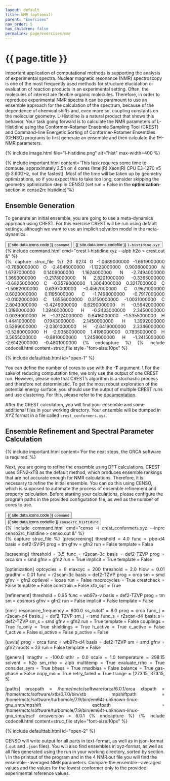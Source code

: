 ```yaml
---
layout: default
title: NMR (optional)
parent: "Exercises"
nav_order: 5
has_children: false
permalink: page/exercises/nmr
---
```


# {{ page.title }}

Important application of computational methods is supporting the analysis of experimental spectra. Nuclear magnetic resonance (NMR) spectroscopy is one of the most frequently used methods for structure elucidation or evaluation of reaction products in an experimental setting. Often, the molecules of interest are flexible organic molecules. Therefore, in order to reproduce experimental NMR spectra it can be paramount to use an ensemble approach for the calculation of the spectrum, because of the dependence of chemical shifts and, even more so, coupling constants on the molecular geometry. L-Histidine is a natural product that shows this behavior. Your task going forward is to
calculate the NMR parameters of L-Histidine using the Conformer-Rotamer Ensebmle Sampling Tool (CREST) and Command-line Energetic Sorting of Conformer-Rotamer Ensembles (CENSO) programs to first generate an ensemble and then calculate the 1H-NMR parameters.


{% include image.html file="l-histidine.png" alt="hist" max-width=400 %}

{% include important.html content='This task requires some time to compute, approximately 2.5h on 4 cores (Intel(R) Xeon(R) CPU E3-1270 v5 @ 3.60GHz, not the fastest). Most of the time will be taken up by geometry optimizations, so if you expect this to take too long, consider skipping the geometry optimization step in CENSO (set run = False in the **optimization**-section in censo2rc histidine)'%}

## Ensemble Generation

To generate an initial ensemble, you are going to use a meta-dynamics approach using CREST. For this exercise CREST will be run using default settings, although we want to use an implicit solvation model in the meta-dynamics

 <!-- Tab links -->
<div class="tab card">
  <button class="tablinks tab-id-1" onclick="openTabId(event, 'tab-1-1', 'tab-id-1')" id="open-1">{{ site.data.icons.code }} <code>command</code></button>
  <button class="tablinks tab-id-1" onclick="openTabId(event, 'tab-1-2', 'tab-id-1')">{{ site.data.icons.codefile }} <code>l-histidine.xyz</code></button>
</div>
<!-- Tab content -->
<div id="tab-1-1" class="tabcontent tab-id-1" style="text-align:justify">
{% include command.html cmd="crest l-histidine.xyz <span class='nt'>--alpb</span> h2o > crest.out &" %}
</div>
<div id="tab-1-2" class="tabcontent tab-id-1" style="text-align:justify">
{% capture struc_file %}
20
6274
O     -1.0689000000   -1.6919000000   -0.7660000000
O     -2.4946000000   -1.1223000000    0.9038000000
N      1.6797000000    0.1409000000    1.1624000000
N     -2.7494000000    1.3693000000   -0.2178000000
N      2.8201000000   -0.3365000000   -0.6825000000
C     -0.3579000000    1.3004000000    0.3217000000
C     -1.5062000000    0.6397000000   -0.4567000000
C      0.9671000000    0.6020000000    0.1195000000
C     -1.7498000000   -0.7917000000   -0.0102000000
C      1.6556000000    0.3150000000   -1.0031000000
C      2.8043000000   -0.4249000000    0.6290000000
H     -0.5942000000    1.3196000000    1.3946000000
H     -0.2433000000    2.3450000000    0.0039000000
H     -1.3124000000    0.6416000000   -1.5355000000
H      1.4441000000    0.1943000000    2.1450000000
H      1.3992000000    0.5299000000   -2.0301000000
H     -2.6419000000    2.3346000000   -0.5280000000
H     -2.9358000000    1.4198000000    0.7835000000
H      3.5655000000   -0.8810000000    1.2458000000
H     -1.2415000000   -2.6142000000   -0.4801000000
{% endcapture %}
{% include codecell.html content=struc_file style="font-size:10px" %}
</div>

{% include defaulttab.html id="open-1" %}

You can define the number of cores to use with the **-T** argument. \\
For the sake of reducing computation time, we only use the output of one CREST run. However, please note that CREST’s algorithm is a stochastic process and therefore not deterministic. To get the most robust exploration of the potential energy surface, you should use the output of multiple CREST runs and use clustering. For this, please refer to the [documentation](https://crest-lab.github.io/crest-docs/).

After the CREST calculation, you will find your ensemble and some additional files in your working directory. Your ensemble will be dumped in XYZ format in a file called `crest_conformers.xyz`.

##  Ensemble Refinement and Spectral Parameter Calculation
{% include important.html content='For the next steps, the ORCA software is required.'%}

Next, you are going to refine the ensemble using DFT calculations.
CREST uses GFN2-xTB as the default method, which produces ensemble rankings that are not accurate enough for NMR calculations.
Therefore, it is necessary to refine the initial ensemble.
You can do this using CENSO, which is supposed to automate the process of ensemble refinement and property calculation.
Before starting your calculations, please configure the program paths in the provided configuration file, as well as the number of cores to use.

 <!-- Tab links -->
<div class="tab card">
  <button class="tablinks tab-id-2" onclick="openTabId(event, 'tab-2-1', 'tab-id-2')" id="open-2">{{ site.data.icons.code }} <code>command</code></button>
  <button class="tablinks tab-id-2" onclick="openTabId(event, 'tab-2-2', 'tab-id-2')">{{ site.data.icons.codefile }} <code>conso2rc_histidine</code></button>
</div>
<!-- Tab content -->
<div id="tab-2-1" class="tabcontent tab-id-2" style="text-align:justify">
{% include command.html cmd="censo  <span class='nt'>-i</span> crest_conformers.xyz <span class='nt'>--inprc</span> censo2rc_histidine > censo.out &" %}
    </div>
<div id="tab-2-2" class="tabcontent tab-id-2" style="text-align:justify">
{% capture struc_file %}
[prescreening]
threshold = 4.0
func = pbe-d4
basis = def2-SV(P)
prog = tm
gfnv = gfn2
run = False
template = False

[screening]
threshold = 3.5
func = r2scan-3c
basis = def2-TZVP
prog = orca
sm = smd
gfnv = gfn2
run = True
implicit = True
template = False

[optimization]
optcycles = 8
maxcyc = 200
threshold = 2.0
hlow = 0.01
gradthr = 0.01
func = r2scan-3c
basis = def2-TZVP
prog = orca
sm = smd
gfnv = gfn2
optlevel = loose
run = False
macrocycles = True
crestcheck = False
template = False
constrain = False
xtb_opt = True

[refinement]
threshold = 0.95
func = wb97x-v
basis = def2-TZVP
prog = tm
sm = cosmors
gfnv = gfn2
run = False
implicit = False
template = False

[nmr]
resonance_frequency = 600.0
ss_cutoff = 8.0
prog = orca
func_j = r2scan-d4
basis_j = def2-TZVP
sm_j = smd
func_s = r2scan-d4
basis_s = def2-TZVP
sm_s = smd
gfnv = gfn2
run = True
template = False
couplings = True
fc_only = True
shieldings = True
h_active = True
c_active = False
f_active = False
si_active = False
p_active = False

[uvvis]
prog = orca
func = wb97x-d4
basis = def2-TZVP
sm = smd
gfnv = gfn2
nroots = 20
run = False
template = False

[general]
imagthr = -100.0
sthr = 0.0
scale = 1.0
temperature = 298.15
solvent = h2o
sm_rrho = alpb
multitemp = True
evaluate_rrho = True
consider_sym = True
bhess = True
rmsdbias = False
balance = True
gas-phase = False
copy_mo = True
retry_failed = True
trange = [273.15, 373.15, 5]

[paths]
orcapath = /home/mctc/software/orca/6.0.1/orca
xtbpath = /home/mctc/software/xtb/6.7.0/bin/xtb
mpshiftpath = /home/mctc/software/turbomole/7.9/bin/em64t-unknown-linux-gnu_smp/mpshift
escfpath = /home/mctc/software/turbomole/7.9/bin/em64t-unknown-linux-gnu_smp/escf
orcaversion = 6.0.1
{% endcapture %}
{% include codecell.html content=struc_file style="font-size:10px" %}
</div>

{% include defaulttab.html id="open-2" %}

CENSO will write output for all parts in text-format, as well as in json-format (`.out` and `.json` files). 
You will also find ensembles in xyz-format, as well as all files generated using the run in your working directory, sorted by section.
\\
In the printout of the program and in the 4 NMR.out file you will find the ensemble--averaged NMR parameters. 
Compare the ensemble--averaged values and the values for the lowest conformer only to the provided experimental reference values.

